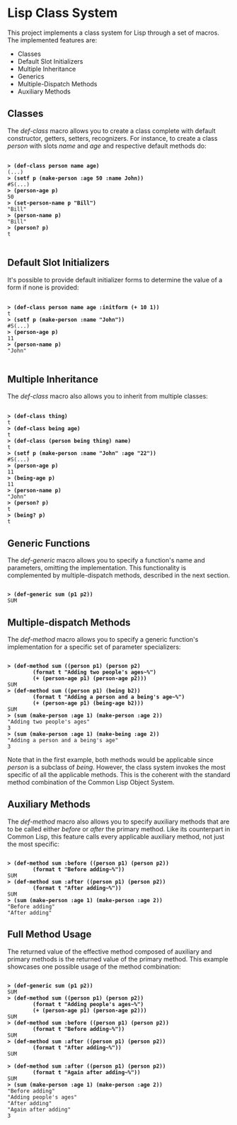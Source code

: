 # Lisp Class System
This project implements a class system for Lisp through a set of macros. The implemented features are:

* Classes 
* Default Slot Initializers
* Multiple Inheritance
* Generics
* Multiple-Dispatch Methods
* Auxiliary Methods 

## Classes
The *def-class* macro allows you to create a class complete with default constructor, getters, setters, recognizers. For instance, to create a 
class *person* with slots *name* and *age* and respective default methods do:

<pre> <code>
<b>> (def-class person name age)</b>
(...)
<b>> (setf p (make-person :age 50 :name John))</b>
#S(...) 
<b>> (person-age p)</b>
50
<b>> (set-person-name p "Bill")</b>
"Bill"
<b>> (person-name p)</b>
"Bill"
<b>> (person? p)</b>
t
</code> </pre>

## Default Slot Initializers
It's possible to provide default initializer forms to determine the value of a form if none is provided:

<pre> <code>
<b>> (def-class person name age :initform (+ 10 1))</b>
t
<b>> (setf p (make-person :name "John"))</b>
#S(...)
<b>> (person-age p)</b>
11
<b>> (person-name p)</b>
"John"
</code> </pre>

## Multiple Inheritance
The *def-class* macro also allows you to inherit from multiple classes:

<pre> <code>
<b>> (def-class thing)</b>
t
<b>> (def-class being age)</b>
t 
<b>> (def-class (person being thing) name)</b>
t
<b>> (setf p (make-person :name "John" :age "22"))</b>
#S(...)
<b>> (person-age p)</b>
11
<b>> (being-age p)</b>
11
<b>> (person-name p)</b>
"John"
<b>> (person? p)</b>
t
<b>> (being? p)</b>
t
</code></pre>

## Generic Functions
The *def-generic* macro allows you to specify a function's name and parameters, omitting the implementation. This functionality is complemented by multiple-dispatch methods, described in the next section.

<pre><code>
<b>> (def-generic sum (p1 p2))</b>
SUM
</code></pre>

## Multiple-dispatch Methods
The *def-method* macro allows you to specify a generic function's implementation for a specific set of parameter specializers:
<pre><code>
<b>> (def-method sum ((person p1) (person p2)
        (format t "Adding two people's ages~%")
        (+ (person-age p1) (person-age p2))) </b>
SUM
<b>> (def-method sum ((person p1) (being b2))
        (format t "Adding a person and a being's age~%")
        (+ (person-age p1) (being-age b2)))</b>
SUM
<b>> (sum (make-person :age 1) (make-person :age 2)) </b>
"Adding two people's ages"
3
<b>> (sum (make-person :age 1) (make-being :age 2)) </b>
"Adding a person and a being's age"
3
</code></pre>
Note that in the first example, both methods would be applicable since *person* is a subclass of *being*. However, the class system invokes the most specific of all the applicable methods. This is the coherent with the standard method combination of the Common Lisp Object System.

## Auxiliary Methods
The *def-method* macro also allows you to specify auxiliary methods that are to be called either *before* or *after* the primary method. Like its counterpart in Common Lisp, this feature calls every applicable auxiliary method, not just the most specific:

<pre><code>
<b>> (def-method sum :before ((person p1) (person p2))
        (format t "Before adding~%"))</b>
SUM
<b>> (def-method sum :after ((person p1) (person p2))
        (format t "After adding~%"))</b>
SUM
<b>> (sum (make-person :age 1) (make-person :age 2))</b>
"Before adding"
"After adding"
</code></pre>
## Full Method Usage
The returned value of the effective method composed of auxiliary and primary methods is the returned value of the primary method. This example showcases one possible usage of the method combination:

<pre><code>
<b>> (def-generic sum (p1 p2))</b>
SUM
<b>> (def-method sum ((person p1) (person p2))
        (format t "Adding people's ages~%")
        (+ (person-age p1) (person-age p2)))</b>
SUM
<b>> (def-method sum :before ((person p1) (person p2))
        (format t "Before adding~%"))</b>
SUM
<b>> (def-method sum :after ((person p1) (person p2))
        (format t "After adding~%"))</b>
SUM

<b>> (def-method sum :after ((person p1) (person p2))
        (format t "Again after adding~%"))</b>
SUM
<b>> (sum (make-person :age 1) (make-person :age 2)) </b>
"Before adding"
"Adding people's ages"
"After adding"
"Again after adding"
3
</code></pre>

